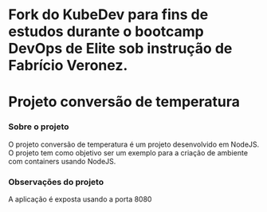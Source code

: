 # Fork do KubeDev para fins de estudos durante o bootcamp DevOps de Elite sob instrução de Fabrício Veronez.

# Projeto conversão de temperatura

### Sobre o projeto
O projeto conversão de temperatura é um projeto desenvolvido em NodeJS. O projeto tem como objetivo ser um exemplo para a criação de ambiente com containers usando NodeJS.

### Observações do projeto
A aplicação é exposta usando a porta 8080
